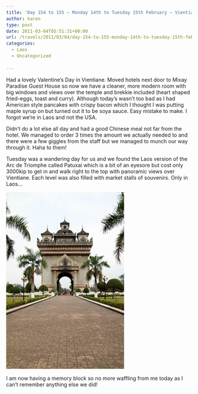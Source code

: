 ```yaml
---
title: 'Day 154 to 155 – Monday 14th to Tuesday 15th February – Vientiane'
author: karen
type: post
date: 2011-03-04T05:51:31+00:00
url: /travels/2011/03/04/day-154-to-155-monday-14th-to-tuesday-15th-february-vientiane/
categories:
  - Laos
  - Uncategorized

---
```

Had a lovely Valentine’s Day in Vientiane. Moved hotels next door to Mixay Paradise Guest House so now we have a cleaner, more modern room with big windows and views over the temple and brekkie included (heart shaped fried-eggs, toast and curry). Although today’s wasn’t too bad as I had American style pancakes with crispy bacon which I thought I was putting maple syrup on but turned out it to be soya sauce. Easy mistake to make. I forgot we’re in Laos and not the USA.

Didn’t do a lot else all day and had a good Chinese meal not far from the hotel. We managed to order 3 times the amount we actually needed to and there were a few giggles from the staff but we managed to munch our way through it. Haha to them! 

Tuesday was a wandering day for us and we found the Laos version of the Arc de Triomphe called Patuxai which is a bit of an eyesore but cost only 3000kip to get in and walk right to the top with panoramic views over Vientiane. Each level was also filled with market stalls of souvenirs. Only in Laos…

![IMG_2365](/travels-wp-content/uploads/2011/03/IMG_2365.jpg) 

I am now having a memory block so no more waffling from me today as I can’t remember anything else we did!

 [1]: http://www.mattburns.co.uk/travels/wp-content/uploads/2011/03/IMG_2365.jpg